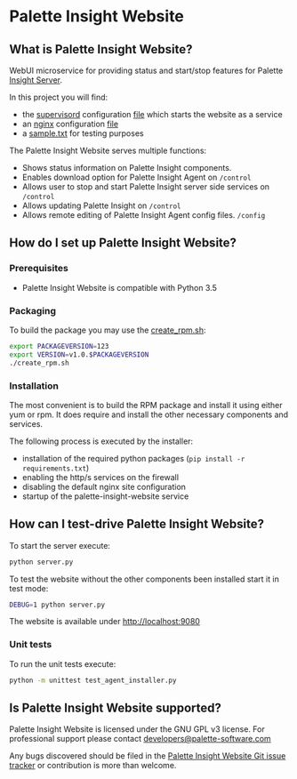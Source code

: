 # Palette Insight Website
[Insight Server]: https://github.com/palette-software/insight-server

## What is Palette Insight Website?

WebUI microservice for providing status and start/stop features for Palette [Insight Server].

In this project you will find:

- the [supervisord](http://supervisord.org/) configuration [file](supervisor.conf)
 which starts the website as a service
- an [nginx](https://nginx.org) configuration [file](nginx.site.conf)
- a [sample.txt](sample.txt) for testing purposes

The Palette Insight Website serves multiple functions:

  - Shows status information on Palette Insight components.
  - Enables download option for Palette Insight Agent on `/control`
  - Allows user to stop and start Palette Insight server side services on `/control`
  - Allows updating Palette Insight on `/control`
  - Allows remote editing of Palette Insight Agent config files. `/config`

## How do I set up Palette Insight Website?

### Prerequisites

- Palette Insight Website is compatible with Python 3.5

### Packaging

To build the package you may use the [create_rpm.sh](create_rpm.sh):

```bash
export PACKAGEVERSION=123
export VERSION=v1.0.$PACKAGEVERSION
./create_rpm.sh
```

### Installation

The most convenient is to build the RPM package and install it using either yum or rpm.
It does require and install the other necessary components and services.

The following process is executed by the installer:

- installation of the required python packages (`pip install -r requirements.txt`)
- enabling the http/s services on the firewall
- disabling the default nginx site configuration
- startup of the palette-insight-website service

## How can I test-drive Palette Insight Website?

To start the server execute:

```bash
python server.py
```

To test the website without the other components been installed start it in test mode:

```bash
DEBUG=1 python server.py
```

The website is available under <http://localhost:9080>

### Unit tests

To run the unit tests execute:

```bash
python -m unittest test_agent_installer.py
```

## Is Palette Insight Website supported?

Palette Insight Website is licensed under the GNU GPL v3 license. For professional support please contact developers@palette-software.com

Any bugs discovered should be filed in the [Palette Insight Website Git issue tracker](https://github.com/palette-software/insight-website/issues) or contribution is more than welcome.
